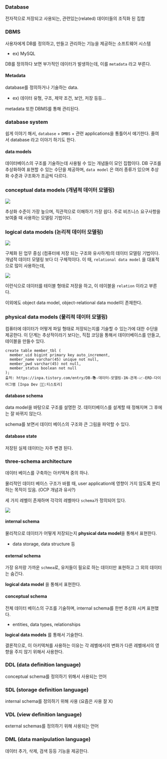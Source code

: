 

### Database
전자적으로 저장되고 사용되는, 관련있는(related) 데이터들의 조직화 된 집합

### DBMS 
사용자에게 DB를 정의하고, 만들고 관리하는 기능을 제공하는 소프트웨어 시스템 
* ex) MySQL

DB를 정의하다 보면 부가적인 데이터가 발생하는데, 이를 `metadata` 라고 부른다.

#### Metadata

database를 정의하거나 기술하는 data. 
* ex) 데이터 유형, 구조, 제약 조건, 보안, 저장 등등...

metadata 또한 DBMS를 통해 관리된다.

### database system

쉽게 이야기 해서, `database` + `DMBS` + 관련 applications을 통틀어서 얘기한다. 줄여서 database 라고
이야기 하기도 한다. 


#### data models
데이터베이스의 구조를 기술하는데 사용될 수 있는 개념들이 모인 집합이다. DB 구조를 추상화하여 표현할
수 있는 수단을 제공하며, `data model` 은 여러 종류가 있으며 추상화 수준과 구조화가 조금씩 다르다.

### conceptual data models (개념적 데이터 모델링)


<img src="1.png">



추상화 수준이 가장 높으며, 직관적으로 이해하기 가장 쉽다. 주로 비즈니스 요구사항을 보여줄 때 사용하는
모델링 기법이다. 


### logical data models (논리적 데이터 모델링)

<img src="2.png">

구체화 된 업무 중심 (컴퓨터에 저장 되는 구조와 유사하게)의 데이터 모델링 기법이다. 개념적 데이터 모델링
보다 더 구체적이다. 이 때, `relational data model` 을 대표적으로 많이 사용하는데,

<img src="3.png">

이런식으로 데이터를 테이블 형태로 저장을 하고, 이 테이블을 `relation` 이라고 부른다.

이외에도 object data model, object-relational data model이 존재한다.


### physical data models (물리적 데이터 모델링)

컴퓨터에 데이터가 어떻게 파일 형태로 저장되는지를 기술할 수 있는가에 대한 수단을 제공한다. 
이 단계는 추상적이라기 보다는, 직접 코딩을 통해서 데이터베이스를 만들고, 테이블을 만들수 있다.

```mysql
create table member_tbl ( 
  member_uid bigint primary key auto_increment,
  member_name varchar(45) unique not null,
  member_pwd varchar(45) not null,
  member_status boolean not null
);
출처: https://inpa.tistory.com/entry/DB-📚-데이터-모델링-1N-관계-📈-ERD-다이어그램 [Inpa Dev 👨‍💻:티스토리]
```

#### database schema
data model을 바탕으로 구조를 설명한 것. 데이터베이스를 설계할 때 정해지며 그 후에는 잘 바뀌지
않는다.

schema를 보면서 데이터 베이스의 구조와 큰 그림을 파악할 수 있다.


#### database state

저장된 실제 데이터는 자주 변경 된다.


### three-schema architecture

데이터 베이스를 구축하는 아키텍쳐 중의 하나. 

물리적인 데이터 베이스 구조가 바뀔 때, user application에 영향이 가지 않도록 
분리하는 목적이 있음. (OCP 개념과 유사?)

세 가지 레벨이 존재하며 각각의 레벨마다 `schema`가 정의되어 있다. 

<img src="4.png">

#### internal schema

물리적으로 데이터가 어떻게 저장되는지 **physical data model**을 통해서 표현한다. 

* data storage, data structure 등

#### external schema

가장 유저랑 가까운 `schmea`로, 유저들이 필요로 하는 데이터만 표현하고 그 외의 데이터는 숨긴다.

**logical data model** 을 통해서 표현한다.

#### conceptual schema

전체 데이터 베이스의 구조를 기술하며, internal schema를 한번 추상화 시켜 표현했다. 

* entities, data types, relationships

**logical data models** 를 통해서 기술한다.


결론적으로, 이 아키텍쳐를 사용하는 이유는 각 레벨에서의 변화가 다른 레벨에서의 영향을 주지 않기
위해서 사용한다. 


### DDL (data definition language)

conceptual schema를 정의하기 위해서 사용되는 언어


### SDL (storage definition language)

internal schema를 정의하기 위해 사용 (요즘은 사용 잘 X)

### VDL (view definition language)
external schemas를 정의하기 위해 사용되는 언어

### DML (data manipulation language)

데이터 추가, 삭제, 검색 등등 기능을 제공한다.

